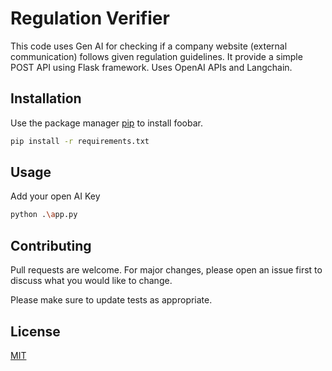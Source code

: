 # Regulation Verifier

This code uses Gen AI for checking if a company website (external communication) follows given regulation guidelines. It provide a simple POST API using Flask framework. Uses OpenAI APIs and Langchain.

## Installation

Use the package manager [pip](https://pip.pypa.io/en/stable/) to install foobar.

```bash
pip install -r requirements.txt
```

## Usage

Add your open AI Key
```bash
python .\app.py
```


## Contributing

Pull requests are welcome. For major changes, please open an issue first
to discuss what you would like to change.

Please make sure to update tests as appropriate.

## License

[MIT](https://choosealicense.com/licenses/mit/)